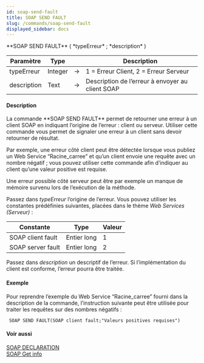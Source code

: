 ```yaml
---
id: soap-send-fault
title: SOAP SEND FAULT
slug: /commands/soap-send-fault
displayed_sidebar: docs
---
```


<!--REF #_command_.SOAP SEND FAULT.Syntax-->**SOAP SEND FAULT** ( *typeErreur* ; *description* )<!-- END REF-->
<!--REF #_command_.SOAP SEND FAULT.Params-->
| Paramètre | Type |  | Description |
| --- | --- | --- | --- |
| typeErreur | Integer | &rarr; | 1 = Erreur Client, 2 = Erreur Serveur |
| description | Text | &rarr; | Description de l’erreur à envoyer au client SOAP |

<!-- END REF-->

#### Description 

<!--REF #_command_.SOAP SEND FAULT.Summary-->La commande **SOAP SEND FAULT** permet de retourner une erreur à un client SOAP en indiquant l’origine de l’erreur : client ou serveur.<!-- END REF--> Utiliser cette commande vous permet de signaler une erreur à un client sans devoir retourner de résultat. 

Par exemple, une erreur côté client peut être détectée lorsque vous publiez un Web Service “Racine\_carree” et qu’un client envoie une requête avec un nombre négatif ; vous pouvez utiliser cette commande afin d’indiquer au client qu’une valeur positive est requise. 

Une erreur possible côté serveur peut être par exemple un manque de mémoire survenu lors de l’exécution de la méthode. 

Passez dans *typeErreur* l’origine de l’erreur. Vous pouvez utiliser les constantes prédéfinies suivantes, placées dans le thème *Web Services (Serveur)* :

| Constante         | Type        | Valeur |
| ----------------- | ----------- | ------ |
| SOAP client fault | Entier long | 1      |
| SOAP server fault | Entier long | 2      |

Passez dans *description* un descriptif de l’erreur. Si l’implémentation du client est conforme, l’erreur pourra être traitée. 

#### Exemple 

Pour reprendre l’exemple du Web Service “Racine\_carree” fourni dans la description de la commande, l’instruction suivante peut être utilisée pour traiter les requêtes sur des nombres négatifs :

```4d
 SOAP SEND FAULT(SOAP client fault;"Valeurs positives requises")
```

#### Voir aussi 

[SOAP DECLARATION](soap-declaration.md)  
[SOAP Get info](soap-get-info.md)  